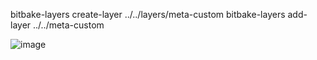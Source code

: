  bitbake-layers create-layer ../../layers/meta-custom
 bitbake-layers add-layer ../../meta-custom

![image](https://github.com/sthanga/obmc/assets/27021066/54c0b682-863d-469e-820e-d8f33a33a089)
